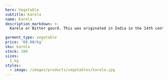 ```yaml
---
hero: Vegetable
subtitle: Karela
name: Karela
description_markdown: >-
  Karela or Bitter gourd. This was originated in India in the 14th century. Bitter melon is generally consumed cooked in the green or early yellowing stage. The young shoots and leaves of the bitter melon may also be eaten as greens. The fruit is very bitter raw and can be soaked in cold water and drained to remove some of those strong flavours.

garment_type: vegetable
price: '60.00/kg'
sku: karela
stock: 100
sizes:
  1 kg
styles:
  - image: /images/products/vegetables/karela.jpg
---
```

